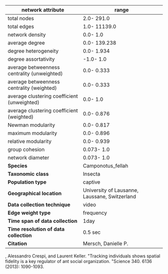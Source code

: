 network attribute|range
---|---
total nodes|2.0- 291.0
total edges|1.0- 11139.0
network density|0.0- 1.0
average degree|0.0- 139.238
degree heterogeneity|0.0- 1.934
degree assortativity|-1.0- 1.0
average betweenness centrality (unweighted)|0.0- 0.333
average betweenness centrality (weighted)|0.0- 0.333
average clustering coefficient (unweighted)|0.0- 1.0
average clustering coefficient (weighted)|0.0- 0.876
Newman modularity|0.0- 0.817
maximum modularity|0.0- 0.896
relative modularity|0.0- 0.939
group cohesion|0.073- 1.0
network diameter|0.073- 1.0
**Species**| Camponotus_fellah
**Taxonomic class**| Insecta
**Population type**| captive
**Geographical location**| University of Lausanne, Laussane, Switzerland
**Data collection technique**| video
**Edge weight type**| frequency
**Time span of data collection**| 1day
**Time resolution of data collection**| 0.5 sec
**Citation**| Mersch, Danielle P.
, Alessandro Crespi, and Laurent Keller.
 "Tracking individuals shows spatial fidelity is a key regulator of ant social organization.
"Science 340.
6136 (2013): 1090-1093.
